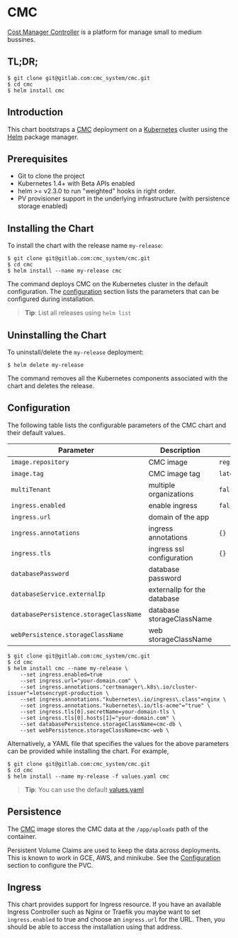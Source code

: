 # CMC

[Cost Manager Controller](https://about.cost-manager.com/) is a platform for manage small to medium bussines.

## TL;DR;

```console
$ git clone git@gitlab.com:cmc_system/cmc.git
$ cd cmc
$ helm install cmc
```

## Introduction

This chart bootstraps a [CMC](https://about.cost-manager.com/) deployment on a [Kubernetes](http://kubernetes.io) cluster using the [Helm](https://helm.sh) package manager.

## Prerequisites

- Git to clone the project
- Kubernetes 1.4+ with Beta APIs enabled
- helm >= v2.3.0 to run "weighted" hooks in right order.
- PV provisioner support in the underlying infrastructure (with persistence storage enabled)

## Installing the Chart

To install the chart with the release name `my-release`:

```console
$ git clone git@gitlab.com:cmc_system/cmc.git
$ cd cmc
$ helm install --name my-release cmc
```

The command deploys CMC on the Kubernetes cluster in the default configuration. The [configuration](#configuration) section lists the parameters that can be configured during installation.

> **Tip**: List all releases using `helm list`

## Uninstalling the Chart

To uninstall/delete the `my-release` deployment:

```console
$ helm delete my-release
```

The command removes all the Kubernetes components associated with the chart and deletes the release.


## Configuration

The following table lists the configurable parameters of the CMC chart and their default values.

| Parameter                              | Description                                 | Default                                                    |
| -------------------------------        | -------------------------------             | ---------------------------------------------------------- |
| `image.repository`                     | CMC image                                   | `registry.gitlab.com/cmc_system/cmc`                       |
| `image.tag`                            | CMC image tag                               | `latest`                                                   |
| `multiTenant`                          | multiple organizations                      | `false`                                                    |
| `ingress.enabled`                      | enable ingress                              | `false`                                                    |
| `ingress.url`                          | domain of the app                           |                                                            |
| `ingress.annotations`                  | ingress annotations                         | `{}`                                                       |
| `ingress.tls`                          | ingress ssl configuration                   | `{}`                                                       |
| `databasePassword`                     | database password                           |                                                            |
| `databaseService.externalIp`           | externalIp for the database                 |                                                            |
| `databasePersistence.storageClassName` | database storageClassName                   |                                                            |
| `webPersistence.storageClassName`      | web storageClassName                        |                                                            |


```console
$ git clone git@gitlab.com:cmc_system/cmc.git
$ cd cmc
$ helm install cmc --name my-release \
    --set ingress.enabled=true
    --set ingress.url="your-domain.com" \
    --set ingress.annotations."certmanager\.k8s\.io/cluster-issuer"=letsencrypt-production \
    --set ingress.annotations."kubernetes\.io/ingress\.class"=nginx \
    --set ingress.annotations."kubernetes\.io/tls-acme"="true" \
    --set ingress.tls[0].secretName=your-domain-tls \
    --set ingress.tls[0].hosts[1]="your-domain.com" \
    --set databasePersistence.storageClassName=cmc-db \
    --set webPersistence.storageClassName=cmc-web \
```

Alternatively, a YAML file that specifies the values for the above parameters can be provided while installing the chart. For example,

```console
$ git clone git@gitlab.com:cmc_system/cmc.git
$ cd cmc
$ helm install --name my-release -f values.yaml cmc
```

> **Tip**: You can use the default [values.yaml](values.yaml)

## Persistence

The [CMC](https://gitlab.com/cmc_system/cmc/container_registry) image stores the CMC data  at the `/app/uploads` path of the container.

Persistent Volume Claims are used to keep the data across deployments. This is known to work in GCE, AWS, and minikube.
See the [Configuration](#configuration) section to configure the PVC.

## Ingress

This chart provides support for Ingress resource. If you have an available Ingress Controller such as Nginx or Traefik you maybe want to set `ingress.enabled` to true and choose an `ingress.url` for the URL. Then, you should be able to access the installation using that address.

